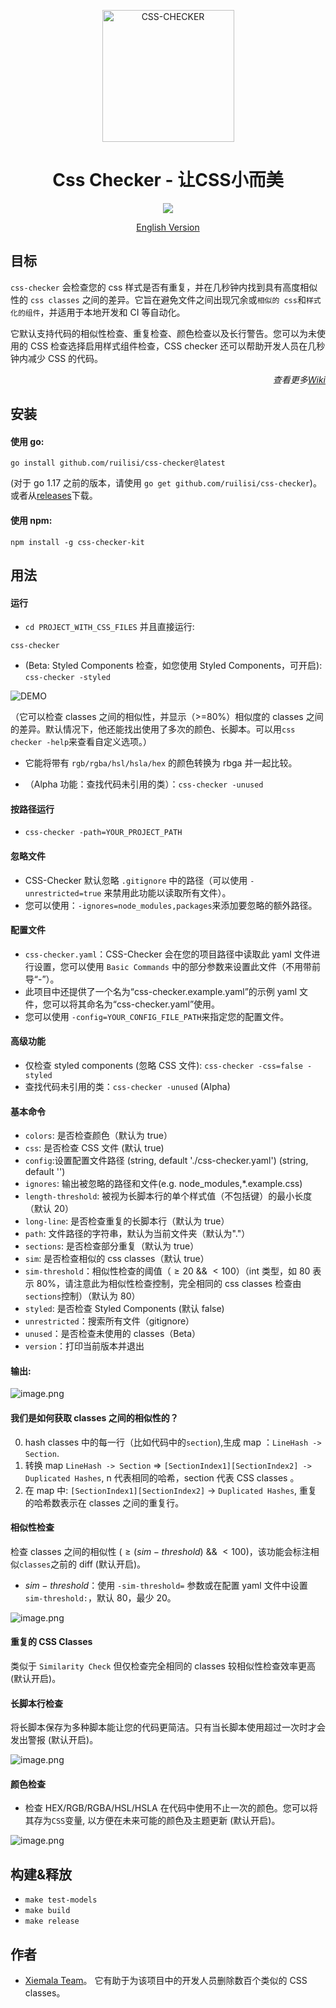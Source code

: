 <p align="center">
  <a href="https://ruilisi.com/">
    <img alt="CSS-CHECKER" src="https://assets.ruilisi.com/cgULF9oHro3e1kSHXTfZYA==" width="211"/>
  </a>
</p>
<h1 align="center">Css Checker - 让CSS小而美</h1>
<p align="center">
  <a href="https://drone.ruilisi.com/ruilisi/css-checker" title="Build Status">
    <img src="https://drone.ruilisi.com/api/badges/ruilisi/css-checker/status.svg?ref=refs/heads/master">
  </a>
</p>
<p align="center">
  <a href="README.md">English Version</a>
</p>

## 目标

`css-checker` 会检查您的 css 样式是否有重复，并在几秒钟内找到具有高度相似性的 `css classes` 之间的差异。它旨在避免文件之间出现冗余或`相似的 css`和`样式化的组件`，并适用于本地开发和 CI 等自动化。

它默认支持代码的相似性检查、重复检查、颜色检查以及长行警告。您可以为未使用的 CSS 检查选择启用样式组件检查，CSS checker 还可以帮助开发人员在几秒钟内减少 CSS 的代码。

<p align="right"><em>查看更多<a href="https://xiemala.com/s/gaSXqA">Wiki</a></em></p>

## 安装

#### 使用 go:

```
go install github.com/ruilisi/css-checker@latest
```

(对于 go 1.17 之前的版本，请使用 `go get github.com/ruilisi/css-checker`)。或者从[releases](https://github.com/ruilisi/css-checker/releases)下载。

#### 使用 npm:

```
npm install -g css-checker-kit
```

## 用法

#### 运行

- `cd PROJECT_WITH_CSS_FILES` 并且直接运行:

```
css-checker
```

- (Beta: Styled Components 检查，如您使用 Styled Components，可开启): `css-checker -styled`

![DEMO](https://assets.ruilisi.com/css-checker-demo.gif)

（它可以检查 classes 之间的相似性，并显示（>=80%）相似度的 classes 之间的差异。默认情况下，他还能找出使用了多次的颜色、长脚本。可以用`css checker -help`来查看自定义选项。）

- 它能将带有 `rgb/rgba/hsl/hsla/hex` 的颜色转换为 rbga 并一起比较。

- （Alpha 功能：查找代码未引用的类）：`css-checker -unused`

#### 按路径运行

- `css-checker -path=YOUR_PROJECT_PATH`

#### 忽略文件

- CSS-Checker 默认忽略 `.gitignore` 中的路径（可以使用 `-unrestricted=true` 来禁用此功能以读取所有文件）。
- 您可以使用：`-ignores=node_modules,packages`来添加要忽略的额外路径。

#### 配置文件

- `css-checker.yaml`：CSS-Checker 会在您的项目路径中读取此 yaml 文件进行设置，您可以使用 `Basic Commands` 中的部分参数来设置此文件（不用带前导“-”）。
- 此项目中还提供了一个名为“css-checker.example.yaml”的示例 yaml 文件，您可以将其命名为“css-checker.yaml”使用。
- 您可以使用 `-config=YOUR_CONFIG_FILE_PATH`来指定您的配置文件。

#### 高级功能

- 仅检查 styled components (忽略 CSS 文件): `css-checker -css=false -styled`
- 查找代码未引用的类：`css-checker -unused` (Alpha)

#### 基本命令

- `colors`: 是否检查颜色（默认为 true）
- `css`: 是否检查 CSS 文件 (默认 true)
- `config`:设置配置文件路径 (string, default './css-checker.yaml') (string, default '')
- `ignores`: 输出被忽略的路径和文件(e.g. node_modules,\*.example.css)
- `length-threshold`: 被视为长脚本行的单个样式值（不包括键）的最小长度（默认 20）
- `long-line`: 是否检查重复的长脚本行（默认为 true）
- `path`: 文件路径的字符串，默认为当前文件夹（默认为"."）
- `sections`: 是否检查部分重复（默认为 true）
- `sim`: 是否检查相似的 css classes（默认 true）
- `sim-threshold`：相似性检查的阈值（$\geq20%$ && $\lt100%$）（int 类型，如 80 表示 80%，请注意此为相似性检查控制，完全相同的 css classes 检查由 `sections`控制）（默认为 80）
- `styled`: 是否检查 Styled Components (默认 false)
- `unrestricted`：搜索所有文件（gitignore）
- `unused`：是否检查未使用的 classes（Beta）
- `version`：打印当前版本并退出

#### 输出:

![image.png](https://assets.ruilisi.com/t=yDNXWrmyg+V6mUzCAG7A==)

#### 我们是如何获取 classes 之间的相似性的？

0. hash classes 中的每一行（比如代码中的`section`),生成 map ：`LineHash -> Section`.
1. 转换 map `LineHash -> Section` => `[SectionIndex1][SectionIndex2] -> Duplicated Hashes`, n 代表相同的哈希，section 代表 CSS classes 。
2. 在 map 中: `[SectionIndex1][SectionIndex2]` -> `Duplicated Hashes`, 重复的哈希数表示在 classes 之间的重复行。

#### 相似性检查

检查 classes 之间的相似性 ($\geq(sim-threshold)$ && $\lt100$)，该功能会标注相似`classes`之前的 diff (默认开启)。

- $sim-threshold$：使用 `-sim-threshold=` 参数或在配置 yaml 文件中设置 `sim-threshold:`，默认 80，最少 20。

![image.png](https://assets.ruilisi.com/bzljM=P4Mz+dmtHKNvdHtg==)

#### 重复的 CSS Classes

类似于 `Similarity Check` 但仅检查完全相同的 classes 较相似性检查效率更高 (默认开启)。

#### 长脚本行检查

将长脚本保存为多种脚本能让您的代码更简洁。只有当长脚本使用超过一次时才会发出警报 (默认开启)。

![image.png](https://assets.ruilisi.com/5bdqZTuLTzJCaGSynA7+2w==)

#### 颜色检查

- 检查 HEX/RGB/RGBA/HSL/HSLA 在代码中使用不止一次的颜色。您可以将其存为`CSS`变量, 以方便在未来可能的颜色及主题更新 (默认开启)。

![image.png](https://assets.ruilisi.com/iqmnGQHwglb+pxE3kr3L1Q==)

## 构建&释放

- `make test-models`
- `make build`
- `make release`

## 作者

- [Xiemala Team](https://xiemala.com)。 它有助于为该项目中的开发人员删除数百个类似的 CSS classes。

